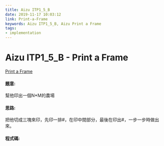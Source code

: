 ```yaml
---
title: Aizu ITP1_5_B
date: 2019-11-17 10:03:12
link: Print-a-Frame
keywords: Aizu ITP1_5_B, Aizu Print a Frame
tags:
- implementation
---
```

# Aizu ITP1_5_B - Print a Frame
[Print a Frame](http://judge.u-aizu.ac.jp/onlinejudge/description.jsp?id=ITP1_5_B)

#### 題意:
幫他印出一個N*M的農場
<!-- more -->
#### 思路:
把他切成三塊來印，先印一排#，在印中間部分，最後在印出#，一步一步時做出來。
#### 程式碼:

<script src="https://gist.github.com/Daviswww/5e547e5c108bdb7fa47d5036c02f5f2d.js"></script>
